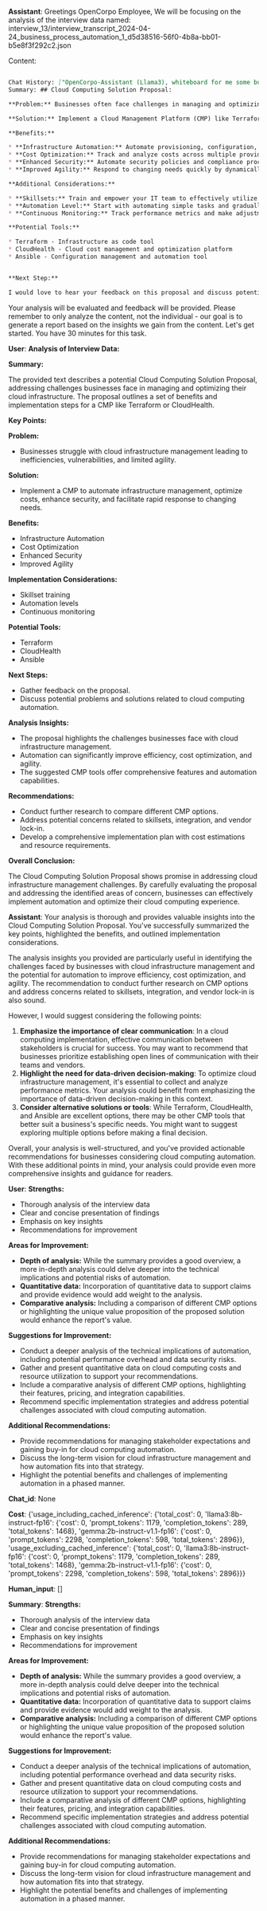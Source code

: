 **Assistant**: Greetings OpenCorpo Employee, We will be focusing on the analysis of the interview data named: interview_13/interview_transcript_2024-04-24_business_process_automation_1_d5d38516-56f0-4b8a-bb01-b5e8f3f292c2.json 


 Content: 

 ```md

 Chat History: ["OpenCorpo-Assistant (Llama3), whiteboard for me some business process automation. Propose a solution for cloud computing. I will evaluate your answers and give my feedback, then propose a problem to you. You will answer and I will evaluate. Let's now begin. You have 30 minutes.", '## Cloud Computing Solution Proposal:\n\n**Problem:** Businesses often face challenges in managing and optimizing their cloud computing infrastructure, leading to cost inefficiencies, security vulnerabilities, and lack of agility in response to changing needs.\n\n**Solution:** Implement a Cloud Management Platform (CMP) like Terraform or CloudHealth. \n\n**Benefits:**\n\n* **Infrastructure Automation:** Automate provisioning, configuration, and management of cloud resources, reducing manual errors and deployment times.\n* **Cost Optimization:** Track and analyze costs across multiple providers and workloads, identifying underutilized resources for optimization.\n* **Enhanced Security:** Automate security policies and compliance procedures, ensuring secure access and data protection.\n* **Improved Agility:** Respond to changing needs quickly by dynamically scaling resources and workloads as required.\n\n**Additional Considerations:**\n\n* **Skillsets:** Train and empower your IT team to effectively utilize the CMP.\n* **Automation Level:** Start with automating simple tasks and gradually expand automation to more complex processes.\n* **Continuous Monitoring:** Track performance metrics and make adjustments as needed.\n\n**Potential Tools:**\n\n* Terraform - Infrastructure as code tool\n* CloudHealth - Cloud cost management and optimization platform\n* Ansible - Configuration management and automation tool\n\n\n**Next Step:**\n\nI would love to hear your feedback on this proposal and discuss potential problems you face with cloud computing that could be addressed through automation.'] 
 Summary: ## Cloud Computing Solution Proposal:

**Problem:** Businesses often face challenges in managing and optimizing their cloud computing infrastructure, leading to cost inefficiencies, security vulnerabilities, and lack of agility in response to changing needs.

**Solution:** Implement a Cloud Management Platform (CMP) like Terraform or CloudHealth. 

**Benefits:**

* **Infrastructure Automation:** Automate provisioning, configuration, and management of cloud resources, reducing manual errors and deployment times.
* **Cost Optimization:** Track and analyze costs across multiple providers and workloads, identifying underutilized resources for optimization.
* **Enhanced Security:** Automate security policies and compliance procedures, ensuring secure access and data protection.
* **Improved Agility:** Respond to changing needs quickly by dynamically scaling resources and workloads as required.

**Additional Considerations:**

* **Skillsets:** Train and empower your IT team to effectively utilize the CMP.
* **Automation Level:** Start with automating simple tasks and gradually expand automation to more complex processes.
* **Continuous Monitoring:** Track performance metrics and make adjustments as needed.

**Potential Tools:**

* Terraform - Infrastructure as code tool
* CloudHealth - Cloud cost management and optimization platform
* Ansible - Configuration management and automation tool


**Next Step:**

I would love to hear your feedback on this proposal and discuss potential problems you face with cloud computing that could be addressed through automation. 
``` 


 Your analysis will be evaluated and feedback will be provided. Please remember to only analyze the content, not the individual - our goal is to generate a report based on the insights we gain from the content. Let's get started. You have 30 minutes for this task.

**User**: **Analysis of Interview Data:**

**Summary:**

The provided text describes a potential Cloud Computing Solution Proposal, addressing challenges businesses face in managing and optimizing their cloud infrastructure. The proposal outlines a set of benefits and implementation steps for a CMP like Terraform or CloudHealth.

**Key Points:**

**Problem:**

* Businesses struggle with cloud infrastructure management leading to inefficiencies, vulnerabilities, and limited agility.

**Solution:**

* Implement a CMP to automate infrastructure management, optimize costs, enhance security, and facilitate rapid response to changing needs.

**Benefits:**

* Infrastructure Automation
* Cost Optimization
* Enhanced Security
* Improved Agility

**Implementation Considerations:**

* Skillset training
* Automation levels
* Continuous monitoring

**Potential Tools:**

* Terraform
* CloudHealth
* Ansible

**Next Steps:**

* Gather feedback on the proposal.
* Discuss potential problems and solutions related to cloud computing automation.

**Analysis Insights:**

* The proposal highlights the challenges businesses face with cloud infrastructure management.
* Automation can significantly improve efficiency, cost optimization, and agility.
* The suggested CMP tools offer comprehensive features and automation capabilities.

**Recommendations:**

* Conduct further research to compare different CMP options.
* Address potential concerns related to skillsets, integration, and vendor lock-in.
* Develop a comprehensive implementation plan with cost estimations and resource requirements.

**Overall Conclusion:**

The Cloud Computing Solution Proposal shows promise in addressing cloud infrastructure management challenges. By carefully evaluating the proposal and addressing the identified areas of concern, businesses can effectively implement automation and optimize their cloud computing experience.

**Assistant**: Your analysis is thorough and provides valuable insights into the Cloud Computing Solution Proposal. You've successfully summarized the key points, highlighted the benefits, and outlined implementation considerations.

The analysis insights you provided are particularly useful in identifying the challenges faced by businesses with cloud infrastructure management and the potential for automation to improve efficiency, cost optimization, and agility. The recommendation to conduct further research on CMP options and address concerns related to skillsets, integration, and vendor lock-in is also sound.

However, I would suggest considering the following points:

1. **Emphasize the importance of clear communication**: In a cloud computing implementation, effective communication between stakeholders is crucial for success. You may want to recommend that businesses prioritize establishing open lines of communication with their teams and vendors.
2. **Highlight the need for data-driven decision-making**: To optimize cloud infrastructure management, it's essential to collect and analyze performance metrics. Your analysis could benefit from emphasizing the importance of data-driven decision-making in this context.
3. **Consider alternative solutions or tools**: While Terraform, CloudHealth, and Ansible are excellent options, there may be other CMP tools that better suit a business's specific needs. You might want to suggest exploring multiple options before making a final decision.

Overall, your analysis is well-structured, and you've provided actionable recommendations for businesses considering cloud computing automation. With these additional points in mind, your analysis could provide even more comprehensive insights and guidance for readers.

**User**: **Strengths:**

* Thorough analysis of the interview data
* Clear and concise presentation of findings
* Emphasis on key insights
* Recommendations for improvement

**Areas for Improvement:**

* **Depth of analysis:** While the summary provides a good overview, a more in-depth analysis could delve deeper into the technical implications and potential risks of automation.
* **Quantitative data:** Incorporation of quantitative data to support claims and provide evidence would add weight to the analysis.
* **Comparative analysis:** Including a comparison of different CMP options or highlighting the unique value proposition of the proposed solution would enhance the report's value.

**Suggestions for Improvement:**

* Conduct a deeper analysis of the technical implications of automation, including potential performance overhead and data security risks.
* Gather and present quantitative data on cloud computing costs and resource utilization to support your recommendations.
* Include a comparative analysis of different CMP options, highlighting their features, pricing, and integration capabilities.
* Recommend specific implementation strategies and address potential challenges associated with cloud computing automation.

**Additional Recommendations:**

* Provide recommendations for managing stakeholder expectations and gaining buy-in for cloud computing automation.
* Discuss the long-term vision for cloud infrastructure management and how automation fits into that strategy.
* Highlight the potential benefits and challenges of implementing automation in a phased manner.

**Chat_id**: None

**Cost**: {'usage_including_cached_inference': {'total_cost': 0, 'llama3:8b-instruct-fp16': {'cost': 0, 'prompt_tokens': 1179, 'completion_tokens': 289, 'total_tokens': 1468}, 'gemma:2b-instruct-v1.1-fp16': {'cost': 0, 'prompt_tokens': 2298, 'completion_tokens': 598, 'total_tokens': 2896}}, 'usage_excluding_cached_inference': {'total_cost': 0, 'llama3:8b-instruct-fp16': {'cost': 0, 'prompt_tokens': 1179, 'completion_tokens': 289, 'total_tokens': 1468}, 'gemma:2b-instruct-v1.1-fp16': {'cost': 0, 'prompt_tokens': 2298, 'completion_tokens': 598, 'total_tokens': 2896}}}

**Human_input**: []

**Summary**: **Strengths:**

* Thorough analysis of the interview data
* Clear and concise presentation of findings
* Emphasis on key insights
* Recommendations for improvement

**Areas for Improvement:**

* **Depth of analysis:** While the summary provides a good overview, a more in-depth analysis could delve deeper into the technical implications and potential risks of automation.
* **Quantitative data:** Incorporation of quantitative data to support claims and provide evidence would add weight to the analysis.
* **Comparative analysis:** Including a comparison of different CMP options or highlighting the unique value proposition of the proposed solution would enhance the report's value.

**Suggestions for Improvement:**

* Conduct a deeper analysis of the technical implications of automation, including potential performance overhead and data security risks.
* Gather and present quantitative data on cloud computing costs and resource utilization to support your recommendations.
* Include a comparative analysis of different CMP options, highlighting their features, pricing, and integration capabilities.
* Recommend specific implementation strategies and address potential challenges associated with cloud computing automation.

**Additional Recommendations:**

* Provide recommendations for managing stakeholder expectations and gaining buy-in for cloud computing automation.
* Discuss the long-term vision for cloud infrastructure management and how automation fits into that strategy.
* Highlight the potential benefits and challenges of implementing automation in a phased manner.

